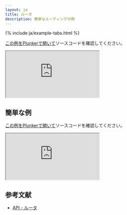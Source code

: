 ```yaml
---
layout: ja
title: ルータ
description: 簡単なルーティングの例
---
```


{% include ja/example-tabs.html %}

[この例をPlunkerで開いて](http://riot.js.org/examples/plunker/?app=router-complex)ソースコードを確認してください。

<iframe src="http://riot.js.org/examples/router-complex"></iframe>

## 簡単な例

[この例をPlunkerで開いて](http://riot.js.org/examples/plunker/?app=router-page-switcher)ソースコードを確認してください。

<iframe src="http://riot.js.org/examples/router-page-switcher"></iframe>

## 参考文献

- [API - ルータ](/ja/api/route/)
